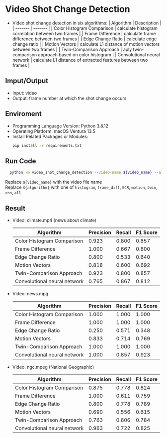 # Video Shot Change Detection

* Video shot change detection in six algorithms:
    | Algorithm                    | Description |
    | -------                      | -------   |
    | Color Histogram Comparison   | calculate histogram correlation between two frames |
    | Frame Difference             | calculate frame difference between two frames |
    | Edge Change Ratio            | calculate edge change ratio |
    | Motion Vectors               | calculate L1 distance of motion vectors between two frames |
    | Twin-Comparison Approach     | aply twin-comparison approach based on color histogram |
    | Convolutional neural network | calculate L1 distance of extracted features between two frames |

## Imput/Output

* Input: video
* Output: frame number at which the shot change occurs


## Enviroment

* Programming Language Version: Python 3.8.12
* Operating Platform: macOS Ventura 13.5
* Install Related Packages or Modules:
  ```bash
  pip install -r requirements.txt
  ```
  
## Run Code

```bash
  python -m video_shot_change_detection --video-name ${video_name} --algorithm ${algorithm}
```

Replace `${video_name}` with the video file name <br />
Replace `${algorithm}` with one of `histogram`, `frame_diff`, `ECR`, `motion`, `twin`, `cnn`, `all`


## Result

* Video: climate.mp4 (news about climate)

    | Algorithm                    | Precision | Recall  | F1 Score |
    | -------                      | -------   | ------- | -------  |
    | Color Histogram Comparison   | 0.923     | 0.800   | 0.857    |
    | Frame Difference             | 1.000     | 0.667   | 0.800    |
    | Edge Change Ratio            | 0.800     | 0.533   | 0.640    |
    | Motion Vectors               | 0.818     | 0.600   | 0.692    |
    | Twin-Comparison Approach     | 0.923     | 0.800   | 0.857    |
    | Convolutional neural network | 0.765     | 0.867   | 0.812    |

* Video: news.mpg 

    | Algorithm                    | Precision | Recall  | F1 Score |
    | -------                      | -------   | ------- | -------  |
    | Color Histogram Comparison   | 1.000     | 1.000   | 1.000    |
    | Frame Difference             | 1.000     | 1.000   | 1.000    |
    | Edge Change Ratio            | 0.250     | 0.571   | 0.348    |
    | Motion Vectors               | 0.833     | 0.714   | 0.769    |
    | Twin-Comparison Approach     | 1.000     | 1.000   | 1.000    |
    | Convolutional neural network | 1.000     | 0.857   | 0.923    |

* Video: ngc.mpeg (National Geographic)

    | Algorithm                    | Precision | Recall  | F1 Score |
    | -------                      | -------   | ------- | -------  |
    | Color Histogram Comparison   | 0.875     | 0.778   | 0.824    |
    | Frame Difference             | 1.000     | 0.611   | 0.759    |
    | Edge Change Ratio            | 0.800     | 0.778   | 0.789    |
    | Motion Vectors               | 0.690     | 0.556   | 0.615    |
    | Twin-Comparison Approach     | 0.763     | 0.806   | 0.784    |
    | Convolutional neural network | 0.963     | 0.722   | 0.825    |
